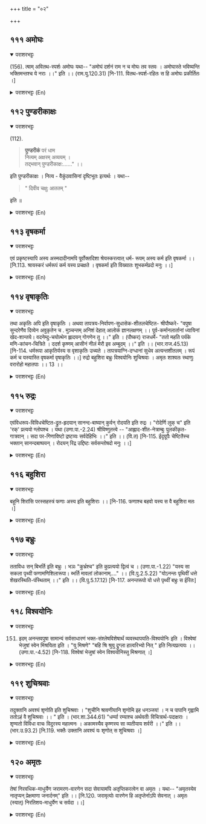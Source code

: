 +++
title = "०२"

+++

## १११  अमोघः
<details open><summary>पराशरभट्टः</summary>

(156). त्षाम् अवितथ-स्पर्शः अमोघः यथा-- "अमोघं दर्शनं राम न च मोघः तव स्तवः । अमोघास्ते भविष्यन्ति भक्तिमन्तश्च ये नराः ।।" इति ।। (राम.यु.120.31) [नि-111. वितथ-स्पर्श-रहितः स हि अमोघः प्रकीर्तितः ।]
</details>

<details><summary>पराशरभट्टः (En)</summary>

He who is never futile. The true contact of the devotees with भगवान् is never fruitless, vide "Oh राम! A sight of Thee is never futile. The Praise also of Thee is never futile. Those men who are endowed with devotion to Thee will always be successful (in their life)."
</details>

## ११२  पुण्डरीकाक्षः
<details open><summary>पराशरभट्टः</summary>

(112).

> **पुण्डरीकं** परं धाम  
> नित्यम् अक्षरम् अव्ययम् ।  
> तद्भवान् पुण्डरीकाक्ष:......" ।।

इति पुण्डरीकाक्षः ।
नित्य - वैकुंठवासिनां दृष्टिभूतः इत्यर्थः । यथा--

> " दिवीव चक्षुः आततम् "

इति ॥
</details>

<details><summary>पराशरभट्टः (En)</summary>

The eye of Pundarika, i.e the Transcedental world. "पुण्डरीक is the Transcendental world which is eternal, indestructible and immutable. Thou art like the eye to that world and so Thou art known as पुण्डरीकाक्ष ," That is to say, that He is like the eye to the residents of the eternal वैकुण्ठ. Vide "Thou art like the broad eye in the Heavens."
</details>

## ११३  वृषकर्मा
<details open><summary>पराशरभट्टः</summary>

एवं प्रकृष्टस्यापि अस्य अस्मदादीनामपि पूर्वोक्तदिशा श्रेयस्करत्वात् धर्म- रूपम् अस्य कर्म इति वृषकर्मा ।। [नि.113. श्रायस्करं धर्मरूपं कर्म यस्य प्रचक्षते । वृषकर्मा इति विख्यातः शुभकर्मप्रदो मनुः ।।]
</details>

<details><summary>पराशरभट्टः (En)</summary>

He of righteous actions. Even though He is far above us, He always brings welfare on people like us in the manner mentioned earlier. Therefore all His acts are वृषा (Dharma i.e. Virtuous.) So He is known as वृषृ कर्म .
</details>

## ११४  वृषाकृतिः
<details open><summary>पराशरभट्टः</summary>

तथा अकृतिः अपि इति वृषाकृतिः । अथवा तापत्रय-निर्वापण-सुधासेक-शीतलचेष्टित- श्रीपौष्करे- "वपुषा सुन्दरेणैव दिव्येन अवुकृतेन च . मुञ्चन्तम् अनिशं देहात् आलोकं ज्ञानलक्षणम् ।। पूर्व-कर्मानलार्तानां ध्यायिनां खेद-शान्तये। वदनेम्दु-चयोत्थेन ह्लादयन् गोगणेन तु ।।" इति । (पौष्कर) राजधर्मे- "ततो महति पर्यके मणि-कांचन-चित्रिते । ददर्श कृष्णम् आसीनं नीलं मेरौ इव अम्बुदम् ।।" इति ।। (भार.राज.45.13) [नि-114. धर्मरूपा आकृतिर्यस्य स वृशाकृतिः उच्यते । तापत्रयाग्नि-दग्धानां सुधेव अत्यन्तशीतलम् । रूपं कर्म च यस्यास्ति वृषकर्मा वृषाकृतिः ।।] रुद्रो बहुशिरा बभ्रुः विश्वयोनिः शुचिश्रवाः । अमृतः शाश्वतः स्थाणुः वरारोहो महातपाः ।। 13 ।।
</details>

<details><summary>पराशरभट्टः (En)</summary>

He of Dharmic form. He is वृषाकृतिi, since, His form also is of the nature of वृषा (i.e.Dharma). Or He is वृषकर्म and वृषाकृति because, He possesses a beautiful form and also does acts which are cool and refreshing like the shower of Nectar which puts out the threefold heat (i.e. sufferings of the world) The root 'वृषु' signifies sprinkling. Vide सात्वत (Samhitha) with reference to the meditation on the Supreme (Godhead). "The Supreme refreshes the universe with his lustre which is like that of ten thousand full moons." In श्री पैष्कर "With His form which is beautiful, lustrous and unchanging, He always emits the light of knowledge out of his body. To bring about the cessation of the suffering of those who meditate on him and who are burnt by the fire of the करमाs of previous births, He sheds heaps of rays from His moon - like face and delights them." In राज धर्म "Then he saw श्री कृष्ण who was seated on a great throne made of gold and adorned with gems, and who was like a blue cloud resting on Mount मेरु."
</details>

## ११५  रुद्रः
<details open><summary>पराशरभट्टः</summary>

एवंविधरूप-विविधचेष्टित-द्रुत-हृदयान् सानन्द-बाष्यान् कुर्वन् रोदयति इति रुद्रः । "रोदेर्णि लुक् च" इति 'रक्' प्रत्ययो ण्लोपश्च । यथा (उणा.पा.-2.24) श्रीविष्णुतत्त्वे -- "आह्लाद-शीत-नेत्राम्बुः पुलकीकृत-गात्रवान् । सदा पर-गिणाविष्टो द्रष्टव्यः सर्वदेहिभिः ।।" इति ।। (वि.त) [नि-115. ईदृग्रूपैः चेष्टितैस्च भक्तान् सानन्दबाष्पयन् । रोदयन् रिद्र उद्दिष्टः सर्वसन्तोषदो मनुः ।।]
</details>

<details><summary>पराशरभट्टः (En)</summary>

He who makes devotees shed tears of joy. He is called rudra because He makes His devotees shed tears of joy with their hearts moved by His fascinating form and diverse virtuous acts. The word rudra means 'one who makes others cry'. The root 'रोद' (to shed tears) takes the affix 'Rak' and there is the elision of the causative sign 'ni'. Vide श्री विष्णु तत्वा "That devout person whose eyes are brimming with the cool tears of joy. Whose body is covered with hairs on their ends (due to joy) and whose heart is ever filled with thoughts about the qualities of the Supreme Being, he must be seen by all embodied souls."
</details>

## ११६  बहुशिरा
<details open><summary>पराशरभट्टः</summary>

बहूनि शिरांसि परस्सहस्त्रं फणाः अस्य इति बहुशिराः ।। [नि-116. फणाश्च बहवो यस्य स वै बहुशिरा मतः ।]
</details>

<details><summary>पराशरभट्टः (En)</summary>

Multi headed. (As Anantha) He has many heads and more than a thousand hoods.
</details>

## ११७  बभ्रुः
<details open><summary>पराशरभट्टः</summary>

तताविधः सन् बिभर्ति इति बभ्रुः । भञः "कुर्भ्रश्च" इति कुप्रत्ययो द्वित्वं च । (उणा.पा.-1.22) "यस्य सा सकला पृथ्वी फणामणिशिलारूपा। ब्भर्ति मावलां लोकानाम्...." ।। (वि.पु.2.5.22) "योऽनन्तः पृथिवीं धत्ते शेखरस्थिति-पंस्थिताम् ।।" इति ।। (वि.पु.5.17.12) [नि-117. अनन्तरूपो यो धत्ते पृथ्वीं बभ्रुः स ईरितः]
</details>

<details><summary>पराशरभट्टः (En)</summary>

The supporter. In the form as Ananata he bears the world. In this form (as Anantha) He bears (the worlds). After the root 'Bhrun' (to support) comes the augment 'ku' and the letter 'Bha' is reduplicated." "He (as Anantha) bears the series of worlds and the entire Universe is rendered red by the rays of the gem (on his hoods) that pertain to Him" "Anantha bears the world which has a secure place on His head."
</details>

## ११८  विश्वयोनिः
<details open><summary>पराशरभट्टः</summary>

151. इदम् अनन्तवपुषा सामान्यं सर्वसाधारणं भक्त-संश्लेषविशेषार्थं व्यवस्थापयति-विश्वयोनिः इति । विश्वेषां भेजुषां स्वेन मिश्रयिता इति । "यु मिश्रणे" "बहि श्रि श्रुयु द्रुग्ला हात्वरिभ्यो नित् " इति नित्यप्रत्ययः ।। (उणा.पा.-4.52) [नि-118. विश्वेषां भेजुषां स्वेन विश्वयोनिस्तु मिश्रणात् ।]
</details>

<details><summary>पराशरभट्टः (En)</summary>

He who associates Himself with all. "He has dedicated His form as Anantha for embracing His devotees which is common to all and relished by them. He makes all those who desire to attain Him, join Him." The word 'योनि' is derived from the root 'yu' (to join or unite), The affix 'nith' comes after the roots 'vah', 'Srं', 'Sru' 'yu' 'dru' 'glai' 'हा' and 'thvar'.
</details>

## ११९  शुचिश्रवाः
<details open><summary>पराशरभट्टः</summary>

तदुक्तानि अवश्यं शृणोति इति शुचिश्रवाः । "शुचीनि श्रावणीयानि शृणोमि इह धनञ्जय! । न च पापानि गृह्वामि ततोऽहं वै शुचिश्रवाः ।। " इति । (भार.शा.344.61) "धर्म्या रम्याश्च अर्थवतीः विचित्रार्थ-पदाक्षराः । शृण्वतो विविधा वाचः विदुरस्य महात्मनः । अकामस्यैव कृष्णस्य सा व्यतीयाय शर्वरी ।।" इति ।। (भार.उ.93.2) [नि.119. भक्तैः उक्तानि अवश्यं यः शृणोत् स शुचिश्रवाः ।]
</details>

<details><summary>पराशरभट्टः (En)</summary>

He who listens to the pure words. He is शुचिश्रवाः, since, He surely listens to the words of His devotees. "O Dhananjaya! (Arjuna) I listen here to all that is pure and agreeable to hear. I do not heed to what is sinful. Therefore I am known as 'शुचिश्रवाः' That alone is pure which is offered with devotion. Vide "I ate the good and pure food offered with devotion by Vidura." "The night passed away for कृष्णा unnoticed as He listened to the varied worlds of the high-souled Vidura-words which were full of dharma, fascinating, significant, and which contained good imports and sweet sounds and letters."
</details>

## १२०  अमृतः
<details open><summary>पराशरभट्टः</summary>

तेषां निरवधिक-माधुर्येण जरामरण-वारणेन सदा सेवायामपि अतृप्तिकरत्वेन वा अमृतः । यथा-- "अमृतस्येव नातृप्यन् प्रेक्षमाणा जनार्दनम्" इति ।। [नि.120. जरामृत्योः वारणेन हि अतृप्तेर्नाऽपि सेवनात् । अमृतः (स्यात्) निरतिशय-माधुर्येण च सर्वदा ।।]
</details>

<details><summary>पराशरभट्टः (En)</summary>

The ambrosia He is known as Amrutha, because He is sweet to the devotees to an unlimited extent, or because He wards off old age and death to them, or because they never get satisfied inspite of their constantly doing service to them. "When the sages saw जनार्दन, they never got satiated as with nectar."
</details>
